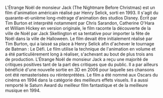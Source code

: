 
L'Étrange Noël de monsieur Jack (The Nightmare Before Christmas) est un film d'animation américain réalisé par Henry Selick, sorti en 1993. Il s'agit du quarante-et-unième long-métrage d'animation des studios Disney.
Écrit par Tim Burton et interprété notamment par Chris Sarandon, Catherine O'Hara et William Hickey en version originale, le film raconte la découverte de la ville de Noël par Jack Skellington et sa tentative pour importer la fête de Noël dans la ville de Halloween.
Le film devait être initialement réalisé par Tim Burton, qui a laissé sa place à Henry Selick afin d'achever le tournage de Batman : Le Défi. Le film utilise la technique de l'animation en volume et a été particulièrement long à réaliser, s'achevant au bout de plus trois ans de production.
L'Étrange Noël de monsieur Jack a reçu une majorité de critiques positives tant de la part des critiques que du public. Il a par ailleurs bénéficié d'une nouvelle sortie en 3D en 2006 pour laquelle ses chansons ont été remasterisées ou réinterprétées.
Le film a été nommé aux Oscars du cinéma en 1994 dans la catégorie des meilleurs effets visuels. Il a aussi remporté le Saturn Award du meilleur film fantastique et de la meilleure musique en 1994.
